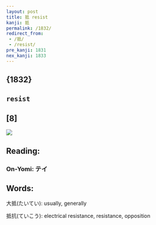 ```yaml
---
layout: post
title: 抵 resist
kanji: 抵
permalink: /1832/
redirect_from:
 - /抵/
 - /resist/
pre_kanji: 1831
nex_kanji: 1833
---
```


## {1832}

## `resist`

## [8]

<div class="stroke"><img src="E68AB5.png" /></div>

## Reading:

### On-Yomi: テイ

## Words:

大抵(たいてい): usually, generally

抵抗(ていこう): electrical resistance, resistance, opposition
